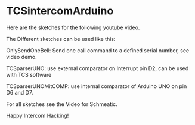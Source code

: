 # TCSintercomArduino

Here are the sketches for the following youtube video.

The Different sketches can be used like this: 

OnlySendOneBell: Send one call command to a defined serial number, see video demo.

TCSparserUNO: use external comparator on Interrupt pin D2, can be used with TCS software

TCSparserUNOMitCOMP: use internal comparator of Arduino UNO on pin D6 and D7.


For all sketches see the Video for Schmeatic.

Happy Intercom Hacking!
